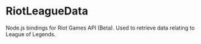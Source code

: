 # RiotLeagueData
Node.js bindings for Riot Games API (Beta). Used to retrieve data relating to League of Legends.
